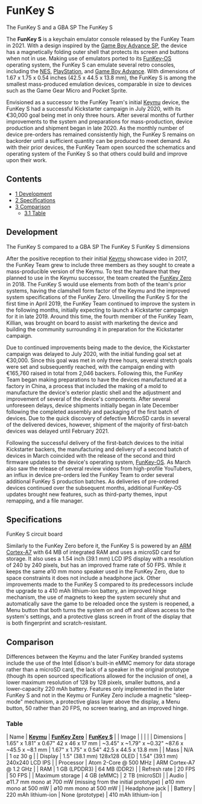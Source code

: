 # FunKey S


The FunKey S and a GBA SP The FunKey S

The **FunKey S** is a keychain emulator console released by the FunKey Team in 2021. With a design inspired by the [Game Boy Advance SP](https://en.wikipedia.org/wiki/Game_Boy_Advance_SP "w:Game Boy Advance SP"), the device has a magnetically folding outer shell that protects its screen and buttons when not in use. Making use of emulators ported to its [FunKey-OS](/wiki/FunKey-OS.md "FunKey-OS") operating system, the FunKey S can emulate several retro consoles, including the [NES](https://en.wikipedia.org/wiki/Nintendo_Entertainment_System "w:Nintendo Entertainment System"), [PlayStation](https://en.wikipedia.org/wiki/PlayStation_(console) "w:PlayStation (console)"), and [Game Boy Advance](https://en.wikipedia.org/wiki/Game_Boy_Advance "w:Game Boy Advance"). With dimensions of 1.67 x 1.75 x 0.54 inches (42.5 x 44.5 x 13.8 mm), the FunKey S is among the smallest mass-produced emulation devices, comparable in size to devices such as the Game Gear Micro and Pocket Sprite.

Envisioned as a successor to the FunKey Team's initial [Keymu](/wiki/Keymu.md "Keymu") device, the FunKey S had a successful Kickstarter campaign in July 2020, with its €30,000 goal being met in only three hours. After several months of further improvements to the system and preparations for mass-production, device production and shipment began in late 2020. As the monthly number of device pre-orders has remained consistently high, the FunKey S remains on backorder until a sufficient quantity can be produced to meet demand. As with their prior devices, the FunKey Team open sourced the schematics and operating system of the FunKey S so that others could build and improve upon their work.

## Contents

* [1 Development](#development)
* [2 Specifications](#specifications)
* [3 Comparison](#comparison)
  - [3.1 Table](#table)

## Development

The FunKey S compared to a GBA SP The FunKey S FunKey S dimensions

After the positive reception to their initial [Keymu](/wiki/Keymu.md "Keymu") showcase video in 2017, the FunKey Team grew to include three members as they sought to create a mass-producible version of the Keymu. To test the hardware that they planned to use in the Keymu successor, the team created the [FunKey Zero](/wiki/FunKey_Zero.md "FunKey Zero") in 2018. The FunKey S would use elements from both of the team's prior systems, having the clamshell form factor of the Keymu and the improved system specifications of the FunKey Zero. Unveiling the FunKey S for the first time in April 2019, the FunKey Team continued to improve the system in the following months, initially expecting to launch a Kickstarter campaign for it in late 2019. Around this time, the fourth member of the FunKey Team, Killian, was brought on board to assist with marketing the device and building the community surrounding it in preparation for the Kickstarter campaign.

Due to continued improvements being made to the device, the Kickstarter campaign was delayed to July 2020, with the initial funding goal set at €30,000. Since this goal was met in only three hours, several stretch goals were set and subsequently reached, with the campaign ending with €165,760 raised in total from 2,046 backers. Following this, the FunKey Team began making preparations to have the devices manufactured at a factory in China, a process that included the making of a mold to manufacture the device's exterior plastic shell and the adjustment and improvement of several of the device's components. After several unforeseen delays, device shipments initially began in late December following the completed assembly and packaging of the first batch of devices. Due to the quick discovery of defective MicroSD cards in several of the delivered devices, however, shipment of the majority of first-batch devices was delayed until February 2021.

Following the successful delivery of the first-batch devices to the initial Kickstarter backers, the manufacturing and delivery of a second batch of devices in March coincided with the release of the second and third firmware updates to the device's operating system, [FunKey-OS](/wiki/FunKey-OS.md "FunKey-OS"). As March also saw the release of several review videos from high-profile YouTubers, an influx in device pre-orders led the FunKey Team to order several additional FunKey S production batches. As deliveries of pre-ordered devices continued over the subsequent months, additional FunKey-OS updates brought new features, such as third-party themes, input remapping, and a file manager.

## Specifications

FunKey S circuit board

Similarly to the FunKey Zero before it, the FunKey S is powered by an [ARM Cortex-A7](https://en.wikipedia.org/wiki/ARM_Cortex-A7 "w:ARM Cortex-A7") with 64 MB of integrated RAM and uses a microSD card for storage. It also uses a 1.54 inch (39.1 mm) LCD IPS display with a resolution of 240 by 240 pixels, but has an improved frame rate of 50 FPS. While it keeps the same ∅10 mm mono speaker used in the FunKey Zero, due to space constraints it does not include a headphone jack. Other improvements made to the FunKey S compared to its predecessors include the upgrade to a 410 mAh lithium-ion battery, an improved hinge mechanism, the use of magnets to keep the system securely shut and automatically save the game to be reloaded once the system is reopened, a Menu button that both turns the system on and off and allows access to the system's settings, and a protective glass screen in front of the display that is both fingerprint and scratch-resistant.

## Comparison

Differences between the Keymu and the later FunKey branded systems include the use of the Intel Edison's built-in eMMC memory for data storage rather than a microSD card, the lack of a speaker in the original prototype (though its open sourced specifications allowed for the inclusion of one), a lower maximum resolution of 128 by 128 pixels, smaller buttons, and a lower-capacity 220 mAh battery. Features only implemented in the later FunKey S and not in the Keymu or FunKey Zero include a magnetic "sleep-mode" mechanism, a protective glass layer above the display, a Menu button, 50 rather than 20 FPS, no screen tearing, and an improved hinge.

### Table

| Name | <u>**Keymu**</u> | <u>**FunKey Zero**</u> | <u>**FunKey S**</u> |
| Image |  |  |  |
| Dimensions | 1.65" x 1.81" x 0.67" 42 x 46 x 17 mm | ~3.45" x ~1.79" x ~0.32" ~87.6 x ~45.5 x ~8.1 mm | 1.67" x 1.75" x 0.54" 42.5 x 44.5 x 13.8 mm |
| Mass | N/A | 1 oz 30 g |
| Display | 1.5" (38.1 mm) 128x128 OLED | 1.54" (39.1 mm) 240x240 LCD IPS |
| Processor | Atom 2-Core @ 500 MHz | ARM Cortex-A7 @ 1.2 GHz |
| RAM | 1 GB (LPDDR3) | 64 MB (DDR2) |
| Refresh rate | 20 FPS | 50 FPS |
| Maximum storage | 4 GB (eMMC) | 2 TB (microSD) |
| Audio |  ∅11.7 mm mono at 700 mW (missing from the initial prototype) |  ∅10 mm mono at 500 mW |  ∅10 mm mono at 500 mW |
| Headphone jack |
| Battery | 220 mAh lithium-ion | None (prototype) | 410 mAh lithium-ion |

<br>

